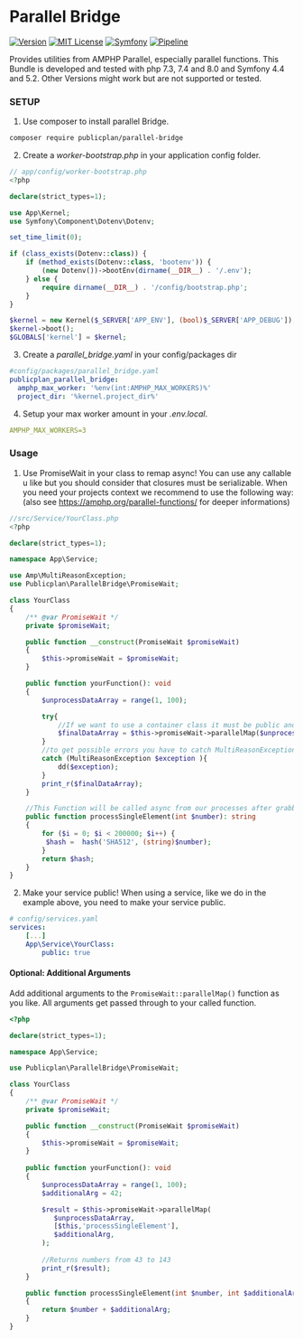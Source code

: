 Parallel Bridge
==============

[![Version][version-badge]][changelog]
[![MIT License][license-badge]][license]
[![Symfony][symfony-badge]][symfony]
[![Pipeline][pipeline-badge]][pipeline]

Provides utilities from AMPHP Parallel, especially parallel functions.
This Bundle is developed and tested with php 7.3, 7.4 and 8.0 and Symfony 4.4 and 5.2. 
Other Versions might work but are not supported or tested.

### SETUP

1. Use composer to install parallel Bridge.

```bash
composer require publicplan/parallel-bridge
```

2. Create a _worker-bootstrap.php_ in your application config folder.

```PHP
// app/config/worker-bootstrap.php
<?php

declare(strict_types=1);

use App\Kernel;
use Symfony\Component\Dotenv\Dotenv;

set_time_limit(0);

if (class_exists(Dotenv::class)) {
    if (method_exists(Dotenv::class, 'bootenv')) {
        (new Dotenv())->bootEnv(dirname(__DIR__) . '/.env');
    } else {
        require dirname(__DIR__) . '/config/bootstrap.php';
    }
}

$kernel = new Kernel($_SERVER['APP_ENV'], (bool)$_SERVER['APP_DEBUG']);
$kernel->boot();
$GLOBALS['kernel'] = $kernel;

```
3. Create a _parallel_bridge.yaml_ in your config/packages dir
```yaml
#config/packages/parallel_bridge.yaml
publicplan_parallel_bridge:
  amphp_max_worker: '%env(int:AMPHP_MAX_WORKERS)%'
  project_dir: '%kernel.project_dir%'
```


4. Setup your max worker amount in your _.env.local_.

```yaml
AMPHP_MAX_WORKERS=3
```

### Usage

1. Use PromiseWait in your class to remap async! 
   You can use any callable u like but you should consider that closures must be serializable. 
   When you need your projects context we recommend to use the following way:
   (also see https://amphp.org/parallel-functions/ for deeper informations) 

```PHP
//src/Service/YourClass.php
<?php

declare(strict_types=1);

namespace App\Service;

use Amp\MultiReasonException;
use Publicplan\ParallelBridge\PromiseWait;

class YourClass
{
    /** @var PromiseWait */
    private $promiseWait;

    public function __construct(PromiseWait $promiseWait)
    {
        $this->promiseWait = $promiseWait;
    }

    public function yourFunction(): void
    {
        $unprocessDataArray = range(1, 100);

        try{
            //If we want to use a container class it must be public and in the following format:
            $finalDataArray = $this->promiseWait->parallelMap($unprocessDataArray, [$this,'processSingleElement']);
        } 
        //to get possible errors you have to catch MultiReasonException 
        catch (MultiReasonException $exception ){
            dd($exception);
        }
        print_r($finalDataArray);
    }

    //This Function will be called async from our processes after grabbing this service from service container
    public function processSingleElement(int $number): string
    {
        for ($i = 0; $i < 200000; $i++) {
         $hash =  hash('SHA512', (string)$number);
        }
        return $hash;
    }
}
```

2. Make your service public!
When using a service, like we do in the example above, you need to make your service public. 

```yaml
# config/services.yaml
services:
    [...]
    App\Service\YourClass:
        public: true
```

#### Optional: Additional Arguments

Add additional arguments to the `PromiseWait::parallelMap()` function as you like.
All arguments get passed through to your called function.

```php
<?php

declare(strict_types=1);

namespace App\Service;

use Publicplan\ParallelBridge\PromiseWait;

class YourClass
{
    /** @var PromiseWait */
    private $promiseWait;

    public function __construct(PromiseWait $promiseWait)
    {
        $this->promiseWait = $promiseWait;
    }
    
    public function yourFunction(): void
    {
        $unprocessDataArray = range(1, 100);
        $additionalArg = 42;

        $result = $this->promiseWait->parallelMap(
           $unprocessDataArray, 
           [$this,'processSingleElement'],
           $additionalArg,
        );
        
        //Returns numbers from 43 to 143
        print_r($result);
    }

    public function processSingleElement(int $number, int $additionalArg): int
    {
        return $number + $additionalArg;
    }
}
```

[version-badge]: https://img.shields.io/badge/version-1.0.0-blue.svg
[changelog]: ./CHANGELOG.md
[license-badge]: https://img.shields.io/badge/license-MIT-blue.svg
[license]: ./LICENSE
[symfony-badge]: https://img.shields.io/badge/Symfony-5.2-blue.svg
[symfony]: https://symfony.com/releases/5.2
[pipeline-badge]: https://github.com/thled/symfony-parallel-bridge/workflows/ci-pipeline/badge.svg?branch=master
[pipeline]: https://github.com/thled/symfony-parallel-bridge/actions?query=workflow%3A%22ci-pipeline%22+branch%3Amaster
